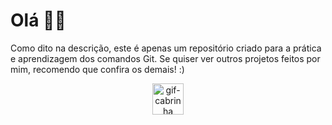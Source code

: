 <h1> Olá 🐱‍👤</h1>
<p> Como dito na descrição, este é apenas um repositório criado para a prática e aprendizagem dos comandos Git.  
Se quiser ver outros projetos feitos por mim, recomendo que confira os demais! :)</p>

<div align="center">
  <img alt="gif-cabrinha" height="50" width="50" src="https://raw.githubusercontent.com/RikeGit/praticando-git/main/projeto-01/imgs/joinha.gif">
</div>
